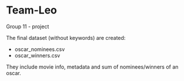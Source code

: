 # Team-Leo
Group 11 - project

The final dataset (without keywords) are created:
- oscar_nominees.csv
- oscar_winners.csv 

They include movie info, metadata and sum of nominees/winners of an oscar.

